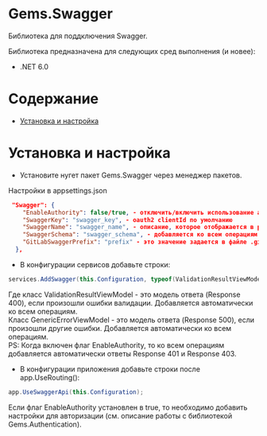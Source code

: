 # Gems.Swagger
Библиотека для поддключения Swagger.  

Библиотека предназначена для следующих сред выполнения (и новее):

* .NET 6.0

# Содержание

* [Установка и настройка](#УстановкаИНастройка)

# Установка и настройка
- Установите нугет пакет Gems.Swagger через менеджер пакетов.

Настройки в appsettings.json
```json
 "Swagger": {
    "EnableAuthority": false/true, - отключить/включить использование авторизации, в контроллерах использовать [Authorize]  
    "SwaggerKey": "swagger_key", - oauth2 clientId по умолчанию
    "SwaggerName": "swagger_name", - описание, которое отображается в раскрывающемся списке выбора документа.
    "SwaggerSchema": "swagger_schema", - добавляется ко всем операциям в секцию security.oauth2
    "GitLabSwaggerPrefix": "prefix" - это значение задается в файле .gitlab-ci.yml в переменной CI_PROJECT_URL_PATH
  },
```
- В конфигурации сервисов добавьте строки:
```csharp
services.AddSwagger(this.Configuration, typeof(ValidationResultViewModel), typeof(GenericErrorViewModel));
```
Где класс ValidationResultViewModel - это модель ответа (Response 400), если произошли ошибки валидации. Добавляется автоматически ко всем операциям.\
Класс GenericErrorViewModel  - это модель ответа (Response 500), если произошли другие ошибки.  Добавляется автоматически ко всем операциям.\
PS: Когда включен флаг EnableAuthority, то  ко всем операциям добавляется автоматически ответы Response 401 и Response 403.

- В конфигурации приложения добавьте строки после app.UseRouting():
```csharp
app.UseSwaggerApi(this.Configuration);
```
Если флаг EnableAuthority установлен в true, то необходимо добавить настройки для авторизации (см. описание работы с библиотекой Gems.Authentication).